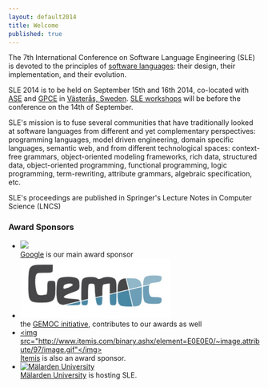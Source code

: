 ```yaml
---
layout: default2014
title: Welcome
published: true
---
```


The 7th International Conference on Software Language Engineering (SLE) is devoted to the principles of [software languages](http://en.wikipedia.org/wiki/Software_language): their design, their implementation, and their evolution. 

SLE 2014 is to be held on September 15th and 16th 2014, co-located with [ASE](http://ase2014.org/) and [GPCE](http://program-transformation.org/GPCE14) in [Västerås, Sweden](http://goo.gl/maps/W2COv). [SLE workshops](http://www.sleconf.org/2014/Workshops.html) will be before the conference on the 14th of September.

SLE's mission is to fuse several communities that have traditionally looked at software languages from different and yet complementary perspectives: programming languages, model driven engineering, domain specific languages, semantic web, and from different technological spaces: context-free grammars, object-oriented modeling frameworks, rich data, structured data, object-oriented programming, functional programming, logic programming, term-rewriting, attribute grammars, algebraic specification, etc.

SLE's proceedings are published in Springer's Lecture Notes in Computer Science (LNCS)

### Award Sponsors

- <a href="http://www.google.com/about/company"><img src="http://www.google.com/images/logos/google_logo_41.png"/></a> <br> [Google](http://www.google.com/about/company/) is our main award sponsor 
- <a href="http://www.gemoc.org"><img src="/assets/2014/images/sle/gemoc-logo.jpg" alt="GEMOC initiative" width="300px" /></a> <br> the [GEMOC initiative](http://www.gemoc.org), contributes to our awards as well 
- <a href="http://www.itemis.com"><img src="http://www.itemis.com/binary.ashx/element=E0E0E0/~image.attribute/97/image.gif"</img></a> <br> [Itemis](http://www.itemis.com) is also an award sponsor. 
- <a href="http://www.mdh.se/"><img src="http://ase2014.org/pics/MDH-logo-en.png" alt="M&auml;larden University"></a> <br> [Mälarden University](http://www.mdh.se/) is hosting SLE. 